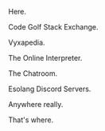 Here.

Code Golf Stack Exchange.

Vyxapedia.

The Online Interpreter.

The Chatroom.

Esolang Discord Servers.

Anywhere really.



That's where.

